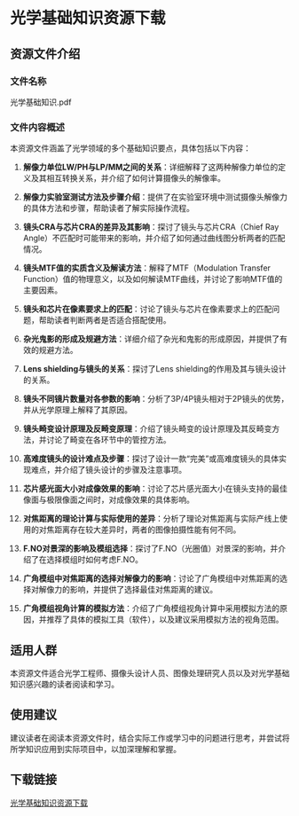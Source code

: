 # 光学基础知识资源下载

## 资源文件介绍

### 文件名称
光学基础知识.pdf

### 文件内容概述
本资源文件涵盖了光学领域的多个基础知识要点，具体包括以下内容：

1. **解像力单位LW/PH与LP/MM之间的关系**：详细解释了这两种解像力单位的定义及其相互转换关系，并介绍了如何计算摄像头的解像率。

2. **解像力实验室测试方法及步骤介绍**：提供了在实验室环境中测试摄像头解像力的具体方法和步骤，帮助读者了解实际操作流程。

3. **镜头CRA与芯片CRA的差异及其影响**：探讨了镜头与芯片CRA（Chief Ray Angle）不匹配时可能带来的影响，并介绍了如何通过曲线图分析两者的匹配情况。

4. **镜头MTF值的实质含义及解读方法**：解释了MTF（Modulation Transfer Function）值的物理意义，以及如何解读MTF曲线，并讨论了影响MTF值的主要因素。

5. **镜头和芯片在像素要求上的匹配**：讨论了镜头与芯片在像素要求上的匹配问题，帮助读者判断两者是否适合搭配使用。

6. **杂光鬼影的形成及规避方法**：详细介绍了杂光和鬼影的形成原因，并提供了有效的规避方法。

7. **Lens shielding与镜头的关系**：探讨了Lens shielding的作用及其与镜头设计的关系。

8. **镜头不同镜片数量对各参数的影响**：分析了3P/4P镜头相对于2P镜头的优势，并从光学原理上解释了其原因。

9. **镜头畸变设计原理及反畸变原理**：介绍了镜头畸变的设计原理及其反畸变方法，并讨论了畸变在各环节中的管控方法。

10. **高难度镜头的设计难点及步骤**：探讨了设计一款“完美”或高难度镜头的具体实现难点，并介绍了镜头设计的步骤及注意事项。

11. **芯片感光面大小对成像效果的影响**：讨论了芯片感光面大小在镜头支持的最佳像面与极限像面之间时，对成像效果的具体影响。

12. **对焦距离的理论计算与实际使用的差异**：分析了理论对焦距离与实际产线上使用的对焦距离存在较大差异时，两者的图像拍摄性能有何不同。

13. **F.NO对景深的影响及模组选择**：探讨了F.NO（光圈值）对景深的影响，并介绍了在选择模组时如何考虑F.NO。

14. **广角模组中对焦距离的选择对解像力的影响**：讨论了广角模组中对焦距离的选择对解像力的影响，并提供了选择最佳对焦距离的建议。

15. **广角模组视角计算的模拟方法**：介绍了广角模组视角计算中采用模拟方法的原因，并推荐了具体的模拟工具（软件），以及建议采用模拟方法的视角范围。

## 适用人群
本资源文件适合光学工程师、摄像头设计人员、图像处理研究人员以及对光学基础知识感兴趣的读者阅读和学习。

## 使用建议
建议读者在阅读本资源文件时，结合实际工作或学习中的问题进行思考，并尝试将所学知识应用到实际项目中，以加深理解和掌握。

## 下载链接

[光学基础知识资源下载](https://pan.quark.cn/s/4d2c4e75b09b)